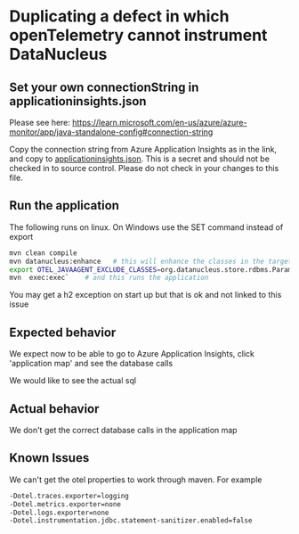 # Duplicating a defect in which openTelemetry cannot instrument DataNucleus

##  Set your own connectionString in applicationinsights.json

Please see here: https://learn.microsoft.com/en-us/azure/azure-monitor/app/java-standalone-config#connection-string

Copy the connection string from Azure Application Insights as in the link, and copy to [applicationinsights.json](applicationinsights.json). 
This is a secret and should not be checked in to source control. Please do not check in your changes to this file. 

## Run the application
The following runs on linux. On Windows use the SET command instead of export

```bash
mvn clean compile
mvn datanucleus:enhance   # this will enhance the classes in the target directory
export OTEL_JAVAAGENT_EXCLUDE_CLASSES=org.datanucleus.store.rdbms.ParamLoggingPreparedStatement
mvn  exec:exec`    # and this runs the application
```

You may get a h2 exception on start up but that is ok and not linked to this issue

## Expected behavior

We expect now to be able to go to Azure Application Insights, click 'application map' and see the database calls

We would like to see the actual sql 

## Actual behavior

We don't get the correct database calls in the application map

## Known Issues

We can't get the otel properties to work through maven. For example
```bash
-Dotel.traces.exporter=logging
-Dotel.metrics.exporter=none
-Dotel.logs.exporter=none
-Dotel.instrumentation.jdbc.statement-sanitizer.enabled=false
```
